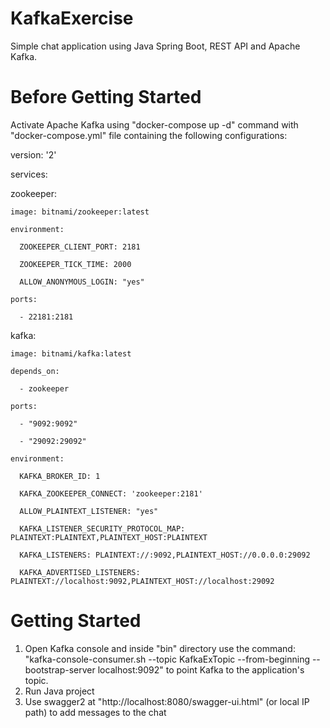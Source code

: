 # KafkaExercise
Simple chat application using Java Spring Boot, REST API and Apache Kafka.
# Before Getting Started
Activate Apache Kafka using "docker-compose up -d" command with "docker-compose.yml" file containing the following configurations:

version: '2'

services:

  zookeeper:
  
    image: bitnami/zookeeper:latest
    
    environment:
    
      ZOOKEEPER_CLIENT_PORT: 2181
      
      ZOOKEEPER_TICK_TIME: 2000
      
      ALLOW_ANONYMOUS_LOGIN: "yes"
      
    ports:
    
      - 22181:2181
      
  kafka:
  
    image: bitnami/kafka:latest
    
    depends_on:
    
      - zookeeper 
      
    ports:
    
      - "9092:9092"
      
      - "29092:29092"
      
    environment:
    
      KAFKA_BROKER_ID: 1
      
      KAFKA_ZOOKEEPER_CONNECT: 'zookeeper:2181'
      
      ALLOW_PLAINTEXT_LISTENER: "yes"
      
      KAFKA_LISTENER_SECURITY_PROTOCOL_MAP: PLAINTEXT:PLAINTEXT,PLAINTEXT_HOST:PLAINTEXT
      
      KAFKA_LISTENERS: PLAINTEXT://:9092,PLAINTEXT_HOST://0.0.0.0:29092
      
      KAFKA_ADVERTISED_LISTENERS: PLAINTEXT://localhost:9092,PLAINTEXT_HOST://localhost:29092
      
# Getting Started
1) Open Kafka console and inside "bin" directory use the command:
   "kafka-console-consumer.sh --topic KafkaExTopic --from-beginning --bootstrap-server localhost:9092"
   to point Kafka to the application's topic.
2) Run Java project
3) Use swagger2 at "http://localhost:8080/swagger-ui.html" (or local IP path) to add messages to the chat
